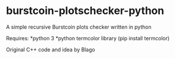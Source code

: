 # burstcoin-plotschecker-python
A simple recursive Burstcoin plots checker written in python 

Requires:
*python 3
*python termcolor library (pip install termcolor)


Original C++ code and idea by Blago
